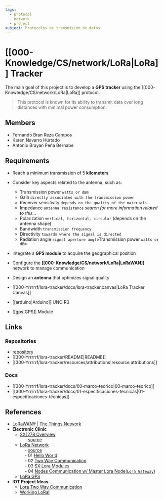 ```yaml
---
tags:
  - protocol
  - network
  - project
subject: Protocolos de transmisión de datos
---
```

# [[000-Knowledge/CS/network/LoRa|LoRa]] Tracker

The main goal of this project is to develop a **GPS tracker** using the [[000-Knowledge/CS/network/LoRa|LoRa]] protocol.

>This protocol is known for its ability to transmit data over long distances with minimal power consumption.

## Members
- Fernando Bran Reza Campos
- Karen Navarro Hurtado
- Antonio Brayan Peña Bernabe

## Requirements
- Reach a minimum transmission of $5$ **kilometers**
- Consider key aspects related to the antenna, such as:
	- Transmission power `watts or dBm`
	- Gain `directly associated with the transmission power`
	- Receiver sensitivity `depends on the quality of the materials`
	- Impedance `antenna resistance` *search for more information related to this...*
	- Polarization `vertical, horizontal, circular` (depends on the antenna shape)
	- Bandwidth `transmission frequency`
	- Directivity `towards where the signal is directed`
	- Radiation angle `signal aperture angle`Transmission power `watts or dBm`
- Integrate a **GPS module** to acquire the geographical position
- Configure the **[[000-Knowledge/CS/network/LoRa|LoRaWAN]]** network to manage communication
- Design an **antenna** that optimizes signal quality

- [[300-Yrrrrrf/lora-tracker/docs/lora-tracker.canvas|LoRa Tracker Canvas]]
- [[arduino|Arduino]] UNO R3
- [[gps|GPS]] Module
## Links
### Repositories
- [repository](https://github.com/Yrrrrrf/lora-tracker)
- [[300-Yrrrrrf/lora-tracker/README|README]]
- [[300-Yrrrrrf/lora-tracker/resources/attributions|resource attributions]]

### Docs
- [[300-Yrrrrrf/lora-tracker/docs/00-marco-teorico|00-marco-teorico]]
- [[300-Yrrrrrf/lora-tracker/docs/01-especificaciones-técnicas|01-especificaciones-técnicas]]

## References
- [LoRaWAN® | The Things Network](https://www.thethingsnetwork.org/docs/lorawan/)
-  **Electronic Clinic**
	- [SX1278 Overview](https://www.youtube.com/watch?v=r-jwNlMQPIk)  
	    - [source](https://www.electroniclinic.com/lora-sx1278-arduino-hello-world-sensor-monitoring-projects/)
	- [LoRa Network](https://www.youtube.com/watch?v=BeWbStpLirU)  
	    - [source](https://www.electroniclinic.com/lora-network-master-arduino-lora-to-multiple-arduino-lora-nodes-lora-end-nodes/)  
	    - 01 [Hello World](https://www.youtube.com/watch?v=r-jwNlMQPIk)  
	    - 02 [Two Way Communication](https://www.youtube.com/watch?v=feWnciEnaBA)  
	    - 03 [SX Lora Modules](https://www.youtube.com/watch?v=wUF9ysBEHfo)  
	    - 04 [Nodes Communication w/ Master Lora Node(`Lora Gateway`)](https://www.youtube.com/watch?v=tXoAa_II2OY)  
	- [LoRa GPS](https://www.youtube.com/watch?v=d5zfD6ekRYA)
- **IOT Project Ideas**
	- [Lora Two Way Communication](https://iotprojectsideas.com/lora-based-two-way-wireless-communication-system-with-arduino/)
	- [Working LoRa!](https://www.youtube.com/watch?v=08WNTuHj_QU)
